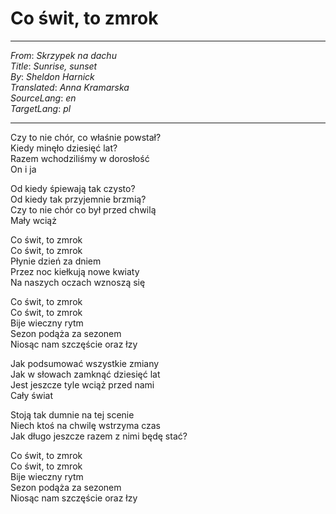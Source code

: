 # Co świt, to zmrok

---
_From_: _Skrzypek na dachu_  
_Title_: _Sunrise, sunset_  
_By_: _Sheldon Harnick_  
_Translated_: _Anna Kramarska_  
_SourceLang_: _en_  
_TargetLang_: _pl_  

---

Czy to nie chór, co właśnie powstał?  
Kiedy minęło dziesięć lat?  
Razem wchodziliśmy w dorosłość  
On i ja


Od kiedy śpiewają tak czysto?  
Od kiedy tak przyjemnie brzmią?  
Czy to nie chór co był przed chwilą  
Mały wciąż


Co świt, to zmrok  
Co świt, to zmrok  
Płynie dzień za dniem  
Przez noc kiełkują nowe kwiaty  
Na naszych oczach wznoszą się


Co świt, to zmrok  
Co świt, to zmrok  
Bije wieczny rytm  
Sezon podąża za sezonem  
Niosąc nam szczęście oraz łzy


Jak podsumować wszystkie zmiany  
Jak w słowach zamknąć dziesięć lat  
Jest jeszcze tyle wciąż przed nami  
Cały świat


Stoją tak dumnie na tej scenie  
Niech ktoś na chwilę wstrzyma czas  
Jak długo jeszcze razem z nimi będę stać?


Co świt, to zmrok  
Co świt, to zmrok  
Bije wieczny rytm  
Sezon podąża za sezonem  
Niosąc nam szczęście oraz łzy
